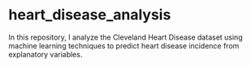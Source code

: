 # heart_disease_analysis
In this repository, I analyze the Cleveland Heart Disease dataset using machine learning techniques to predict heart disease incidence from explanatory variables.
